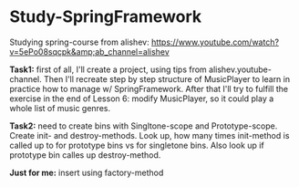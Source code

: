 # Study-SpringFramework
Studying spring-course from alishev: https://www.youtube.com/watch?v=5ePo08sqcpk&amp;ab_channel=alishev

**Task1:** first of all, I'll create a project, using tips from alishev.youtube-channel. Then I'll recreate step by step structure of MusicPlayer to learn in practice how to manage w/ SpringFramework.
After that I'll try to fulfill the exercise in the end of Lesson 6: modify MusicPlayer, so it could play a whole list of music genres.

**Task2:** need to create bins with Singltone-scope and Prototype-scope. Create init- and destroy-methods. Look up, how many times init-method is called up to for prototype bins vs for singletone bins. Also look up if prototype bin calles up destroy-method.

**Just for me:** insert using factory-method
